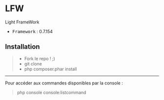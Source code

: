 # LFW
Light FrameWork

 - <kbd>Framework</kbd> : 0.7.154

Installation
----------

> - Fork le repo ! ;)
> - git clone
> - php composer.phar install

----------

Pour accéder aux commandes disponibles par la console :
> php console console:listcommand